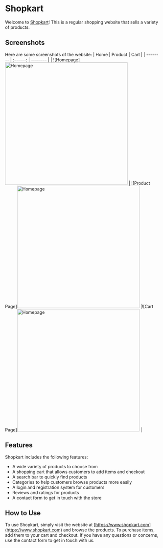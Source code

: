 # Shopkart

Welcome to [Shopkart](https://zingy-toffee-20ab2c.netlify.app/)! This is a regular shopping website that sells a variety of products.

## Screenshots

Here are some screenshots of the website:
| Home | Product | Cart |
| -------- | :------: | -------- |
| ![Homepage]<img src="https://i.ibb.co/chqyjG5/netlify-app.jpg" alt="Homepage" width="400"/> | ![Product Page]<img src="[https://i.ibb.co/chqyjG5/netlify-app.jpg](https://i.ibb.co/nsT20TJ/Web-capture-11-3-2023-22318-zingy-toffee-20ab2c-netlify-app.jpg)" alt="Homepage" width="400"/> |![Cart Page]<img src="[https://i.ibb.co/chqyjG5/netlify-app.jpg](https://i.ibb.co/nsT20TJ/Web-capture-11-3-2023-22318-zingy-toffee-20ab2c-netlify-app.jpg)" alt="Homepage" width="400"/> |

## Features

Shopkart includes the following features:

- A wide variety of products to choose from
- A shopping cart that allows customers to add items and checkout
- A search bar to quickly find products
- Categories to help customers browse products more easily
- A login and registration system for customers
- Reviews and ratings for products
- A contact form to get in touch with the store

## How to Use

To use Shopkart, simply visit the website at [https://www.shopkart.com](https://www.shopkart.com) and browse the products. To purchase items, add them to your cart and checkout. If you have any questions or concerns, use the contact form to get in touch with us.
